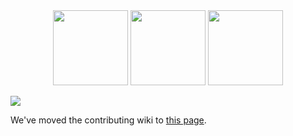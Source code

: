 <div align="center">

<img height="120" src="https://registry.npmmirror.com/@lobehub/assets-logo/1.0.0/files/assets/logo-3d.webp">
<img height="120" src="https://gw.alipayobjects.com/zos/kitchen/qJ3l3EPsdW/split.svg">
<img height="120" src="https://registry.npmmirror.com/@lobehub/assets-emoji/1.3.0/files/assets/robot.webp">

</div>

![](https://raw.githubusercontent.com/andreasbm/readme/master/assets/lines/rainbow.png)

We've moved the contributing wiki to [this page](https://lobehub.com/zh/docs/development/start).
